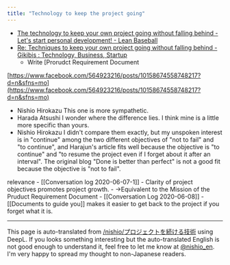 ```yaml
---
title: "Technology to keep the project going"
---
```


- [The technology to keep your own project going without falling behind - Let's start personal development! - Lean Baseball](https://shinyorke.hatenablog.com/entry/botti-development)
- [Re: Techniques to keep your own project going without falling behind - Gikibis : Technology, Business, Startup](https://blog.gijutsuya.jp/entry/2020/06/08/214254)
    - Write [Prorudct Requirement Document

[https://www.facebook.com/564923216/posts/10158674558748217?d=n&sfns=mo](https://www.facebook.com/564923216/posts/10158674558748217?d=n&sfns=mo)
- Nishio Hirokazu This one is more sympathetic.
- Harada Atsushi I wonder where the difference lies. I think mine is a little more specific than yours.
- Nishio Hirokazu I didn't compare them exactly, but my unspoken interest is in "continue" among the two different objectives of "not to fail" and "to continue", and Harajun's article fits well because the objective is "to continue" and "to resume the project even if I forget about it after an interval". The original blog "Done is better than perfect" is not a good fit because the objective is "not to fail".

relevance
    - [[Conversation log 2020-06-07-1]]
    - Clarity of project objectives promotes project growth.
        - →Equivalent to the Mission of the Pruduct Requirement Document
    - [[Conversation Log 2020-06-08]]
        - [[Documents to guide you]] makes it easier to get back to the project if you forget what it is.

---
This page is auto-translated from [/nishio/プロジェクトを続ける技術](https://scrapbox.io/nishio/プロジェクトを続ける技術) using DeepL. If you looks something interesting but the auto-translated English is not good enough to understand it, feel free to let me know at [@nishio_en](https://twitter.com/nishio_en). I'm very happy to spread my thought to non-Japanese readers.